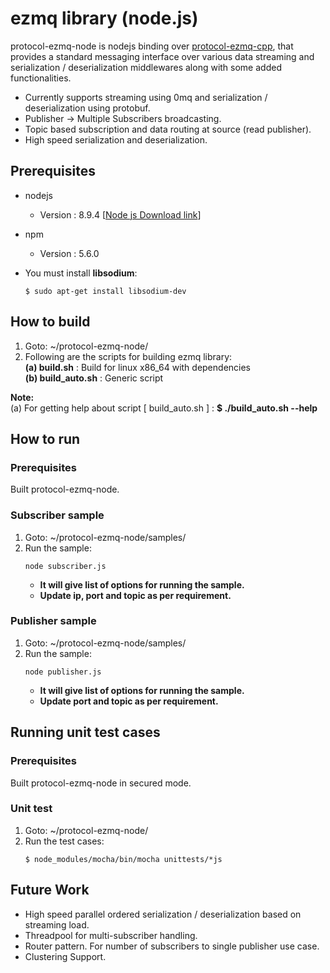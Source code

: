 # ezmq library (node.js)

protocol-ezmq-node is nodejs binding over [protocol-ezmq-cpp](https://github.sec.samsung.net/RS7-EdgeComputing/protocol-ezmq-cpp), that provides a standard messaging interface over various data streaming
and serialization / deserialization middlewares along with some added functionalities.</br>
  - Currently supports streaming using 0mq and serialization / deserialization using protobuf.
  - Publisher -> Multiple Subscribers broadcasting.
  - Topic based subscription and data routing at source (read publisher).
  - High speed serialization and deserialization.

## Prerequisites ##

- nodejs
  - Version : 8.9.4 [[Node js Download link](https://nodejs.org/en/download/)]

- npm
  - Version : 5.6.0
  
- You must install **libsodium**:
   ```
   $ sudo apt-get install libsodium-dev 
   ```
  
## How to build ##
1. Goto: ~/protocol-ezmq-node/
2. Following are the scripts for building ezmq library:</br>
   **(a) build.sh**      : Build for linux x86_64 with dependencies</br>
   **(b) build_auto.sh** : Generic script</br>

**Note:** </br>
(a) For getting help about script [ build_auto.sh ] : **$ ./build_auto.sh --help** </br>

## How to run ##

### Prerequisites ###
 Built protocol-ezmq-node.
 
 ### Subscriber sample ###
1. Goto: ~/protocol-ezmq-node/samples/
2. Run the sample:
    ```
    node subscriber.js
    ```
    - **It will give list of options for running the sample.** </br>
    - **Update ip, port and topic as per requirement.** </br>

### Publisher sample ###
1. Goto: ~/protocol-ezmq-node/samples/
2. Run the sample:
   ```
   node publisher.js
   ```
   - **It will give list of options for running the sample.** </br>
   - **Update port and topic as per requirement.** </br>
   
## Running unit test cases ##

### Prerequisites ###
 Built protocol-ezmq-node in secured mode.
 
### Unit test ### 
1. Goto: ~/protocol-ezmq-node/
2. Run the test cases:
   ```
   $ node_modules/mocha/bin/mocha unittests/*js
   ```    

## Future Work ##
  - High speed parallel ordered serialization / deserialization based on streaming load.
  - Threadpool for multi-subscriber handling.
  - Router pattern. For number of subscribers to single publisher use case.
  - Clustering Support.
</br></br>
